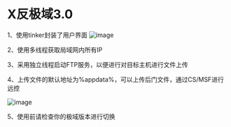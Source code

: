 # X反极域3.0

1、使用tinker封装了用户界面
![image](https://github.com/xxue888/fanjiyu-3.0/assets/168715655/a9a99098-2acf-4319-b452-34e086977c50)


2、使用多线程获取局域网内所有IP

3、采用独立线程启动FTP服务，以便进行对目标主机进行文件上传

4、上传文件的默认地址为%appdata%，可以上传后门文件，通过CS/MSF进行远控

![image](https://github.com/xxue888/fanjiyu-3.0/assets/168715655/b36f103f-f5b3-4f37-bb9e-94638ae77310)


5、使用前请检查你的极域版本进行切换

